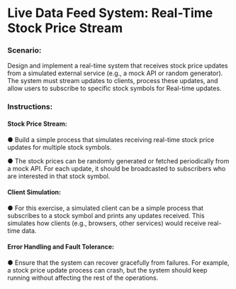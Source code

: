 # Live Data Feed System: Real-Time Stock Price Stream

### Scenario:
Design and implement a real-time system that receives stock price updates from a simulated external service (e.g., a mock API or random generator). The system must stream updates to clients, process these updates, and allow users to subscribe to specific stock symbols for Real-time updates.

### Instructions:
#### Stock Price Stream:

● Build a simple process that simulates receiving real-time stock price updates for multiple stock symbols.

● The stock prices can be randomly generated or fetched periodically from a mock API. For each update, it should be broadcasted to subscribers who are interested in that stock symbol.

#### Client Simulation:
● For this exercise, a simulated client can be a simple process that subscribes
to a stock symbol and prints any updates received. This simulates how clients
(e.g., browsers, other services) would receive real-time data.

#### Error Handling and Fault Tolerance:
● Ensure that the system can recover gracefully from failures. For example, a
stock price update process can crash, but the system should keep running
without affecting the rest of the operations.